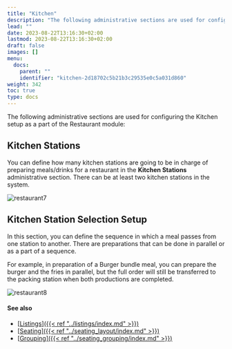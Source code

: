 ```yaml
---
title: "Kitchen"
description: "The following administrative sections are used for configuring the Kitchen setup as a part of the Restaurant module."
lead: ""
date: 2023-08-22T13:16:30+02:00
lastmod: 2023-08-22T13:16:30+02:00
draft: false
images: []
menu:
  docs:
    parent: ""
    identifier: "kitchen-2d18702c5b21b3c29535e0c5a031d860"
weight: 342
toc: true
type: docs
---
```


The following administrative sections are used for configuring the Kitchen setup as a part of the Restaurant module:

## Kitchen Stations

You can define how many kitchen stations are going to be in charge of preparing meals/drinks for a restaurant in the **Kitchen Stations** administrative section. There can be at least two kitchen stations in the system. 

![restaurant7](restaurant7.PNG)

## Kitchen Station Selection Setup

In this section, you can define the sequence in which a meal passes from one station to another. There are preparations that can be done in parallel or as a part of a sequence. 

For example, in preparation of a Burger bundle meal, you can prepare the burger and the fries in parallel, but the full order will still be transferred to the packing station when both productions are completed. 

![restaurant8](restaurant8.PNG)

#### See also

- [<ins>Listings<ins>]({{< ref "../listings/index.md" >}})
- [<ins>Seating<ins>]({{< ref "../seating_layout/index.md" >}})
- [<ins>Grouping<ins>]({{< ref "../seating_grouping/index.md" >}})